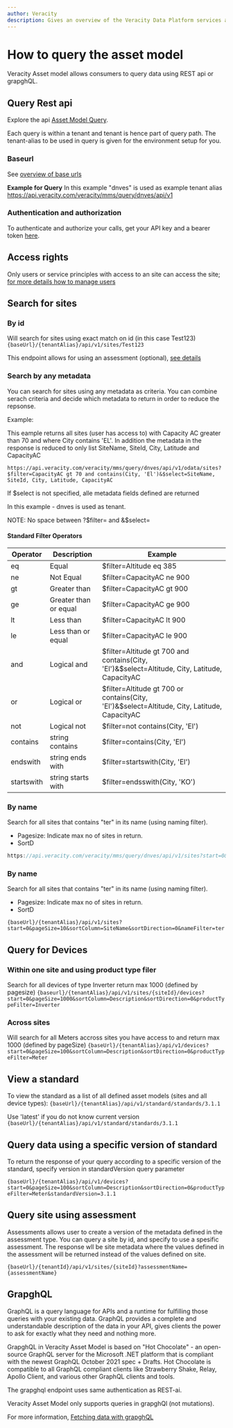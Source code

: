```yaml
---
author: Veracity
description: Gives an overview of the Veracity Data Platform services and related components.
---
```


# How to query the asset model

Veracity Asset model allows consumers to query data using REST api or grapghQL. 

## Query Rest api
Explore the api [Asset Model Query](https://developer.veracity.com/docs/section/api-explorer/76904bcb-1aaf-4a2f-8512-3af36fdadb2f/developerportal/DataFabric-MMS-Query-API-swagger.json). 

Each query is within a tenant and tenant is hence part of query path. 
The tenant-alias to be used in query is given for the environment setup for you.

### Baseurl
See [overview of base urls](https://developer.veracity.com/docs/section/dataplatform/apiendpoints)

**Example for Query**
In this example "dnves" is used as example tenant alias
https://api.veracity.com/veracity/mms/query/dnves/api/v1


### Authentication and authorization
To authenticate and authorize your calls, get your API key and a bearer token [here](../auth.md).

## Access rights
Only users or service principles with access to an site can access the site; [for more details how to manage users](accesscontrol.md)


## Search for sites

### By id
Will search for sites using exact match on id (in this case Test123)
`{baseUrl}/{tenantAlias}/api/v1/sites/Test123`

This endpoint allows for using an assessment (optional), [see details](#query-site-using-assessment)

### Search by any metadata
You can search for sites using any metadata as criteria. You can combine serach criteria and decide which metadata to return in order to reduce the repsonse.

Example:

This eample returns all sites (user has access to) with Capacity AC greater than 70 and where City contains 'EL'. In addition the metadata in the response is reduced to only list SiteName, SiteId, City, Latitude and CapacityAC
```
https://api.veracity.com/veracity/mms/query/dnves/api/v1/odata/sites?$filter=CapacityAC gt 70 and contains(City, 'El')&$select=SiteName, SiteId, City, Latitude, CapacityAC
```

If $select is not specified, alle metadata fields defined are returned

In this example - dnves is used as tenant.

NOTE: No space between ?$filter=   and &$select=

#### Standard Filter Operators

|Operator | Description | Example|
|--|--|--|
|eq|Equal |  $filter=Altitude eq 385|
|ne| Not Equal| $filter=CapacityAC ne 900 |
|gt| Greater than|$filter=CapacityAC gt 900 |
|ge| Greater than or equal|$filter=CapacityAC ge 900 |
|lt| Less than | $filter=CapacityAC lt 900 |
|le| Less than or equal|$filter=CapacityAC le 900 |
|and | Logical and |$filter=Altitude gt 700 and contains(City, 'El')&$select=Altitude, City, Latitude, CapacityAC |
|or | Logical or |$filter=Altitude gt 700 or contains(City, 'El')&$select=Altitude, City, Latitude, CapacityAC |
|not| Logical not  | $filter=not contains(City, 'El')|
|contains | string contains | $filter=contains(City, 'El')|
|endswith|  string ends with | $filter=startswith(City, 'El')|
|startswith|  string starts with | $filter=endsswith(City, 'KO')|


### By name
Search for all sites that contains "ter" in its name (using naming filter).
- Pagesize: Indicate max no of sites in return.
- SortD

```cs
https://api.veracity.com/veracity/mms/query/dnves/api/v1/sites?start=0&pageSize=10&sortColumn=SiteName&sortDirection=0&nameFilter=ter
```

### By name
Search for all sites that contains "ter" in its name (using naming filter).
- Pagesize: Indicate max no of sites in return.
- SortD


`{baseUrl}/{tenantAlias}/api/v1/sites?start=0&pageSize=10&sortColumn=SiteName&sortDirection=0&nameFilter=ter`
## Query for Devices
### Within one site and using product type filer
Search for all devices of type Inverter  return max 1000 (defined by pagesize)
`{baseurl}/{tenantAlias}/api/v1/sites/{siteId}/devices?start=0&pageSize=1000&sortColumn=Description&sortDirection=0&productTypeFilter=Inverter`

### Across sites 
Will search for all Meters accross sites you have access to and return max 1000 (defined by pageSize)
`{baseUrl}/{tenantAlias}/api/v1/devices?start=0&pageSize=100&sortColumn=Description&sortDirection=0&productTypeFilter=Meter`

## View a standard

To view the standard as a list of all defined asset models (sites and all device types):
`{baseUrl}/{tenantAlias}/api/v1/standard/standards/3.1.1`

Use 'latest' if you do not know current version
`{baseUrl}/{tenantAlias}/api/v1/standard/standards/3.1.1`


## Query data using a specific version of standard
To return the response of your query according to a specific version of the standard, specify version in standardVersion query parameter

`{baseUrl}/{tenantAlias}/api/v1/devices?start=0&pageSize=100&sortColumn=Description&sortDirection=0&productTypeFilter=Meter&standardVersion=3.1.1`


## Query site using assessment

Assessments allows user to create a version of the metadata defined in the assessment type. 
You can query a site by id, and specify to use a spesific assessment. The response wll be site metadata where the values defined in the assessment will be returned instead of the values defined on site.

`{baseUrl}/{tenantId}/api/v1/sites/{siteId}?assessmentName={assessmentName}`



## GrapghQL
GraphQL is a query language for APIs and a runtime for fulfilling those queries with your existing data. GraphQL provides a complete and understandable description of the data in your API, gives clients the power to ask for exactly what they need and nothing more.

GrapghQL in Veracity Asset Model is based on "Hot Chocolate" - an open-source GraphQL server for the Microsoft .NET platform that is compliant with the newest GraphQL October 2021 spec + Drafts. Hot Chocolate is compatible to all GraphQL compliant clients like Strawberry Shake, Relay, Apollo Client, and various other GraphQL clients and tools.

The grapghql endpoint uses same authentication as REST-ai.

Veracity Asset Model only supports queries in grapghQl (not mutations).

For more information, [Fetching data with grapghQL](https://chillicream.com/docs/hotchocolate/v13/fetching-data)